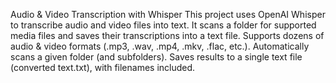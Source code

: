 Audio & Video Transcription with Whisper
This project uses OpenAI Whisper
 to transcribe audio and video files into text.
It scans a folder for supported media files and saves their transcriptions into a text file.
Supports dozens of audio & video formats (.mp3, .wav, .mp4, .mkv, .flac, etc.).
Automatically scans a given folder (and subfolders).
Saves results to a single text file (converted text.txt), with filenames included.
